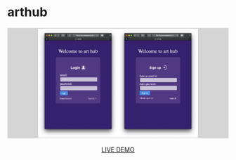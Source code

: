 # arthub
![lspage](https://github.com/designeranna1/arthub/blob/master/lspage.jpg)
<a href="https://designeranna1.github.io/arthub/index.html"><p align="center">LIVE DEMO</p></a>
